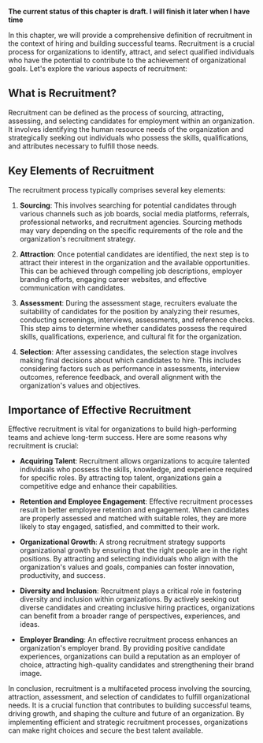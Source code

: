 **The current status of this chapter is draft. I will finish it later when I have time**

In this chapter, we will provide a comprehensive definition of recruitment in the context of hiring and building successful teams. Recruitment is a crucial process for organizations to identify, attract, and select qualified individuals who have the potential to contribute to the achievement of organizational goals. Let's explore the various aspects of recruitment:

What is Recruitment?
--------------------

Recruitment can be defined as the process of sourcing, attracting, assessing, and selecting candidates for employment within an organization. It involves identifying the human resource needs of the organization and strategically seeking out individuals who possess the skills, qualifications, and attributes necessary to fulfill those needs.

Key Elements of Recruitment
---------------------------

The recruitment process typically comprises several key elements:

1. **Sourcing**: This involves searching for potential candidates through various channels such as job boards, social media platforms, referrals, professional networks, and recruitment agencies. Sourcing methods may vary depending on the specific requirements of the role and the organization's recruitment strategy.

2. **Attraction**: Once potential candidates are identified, the next step is to attract their interest in the organization and the available opportunities. This can be achieved through compelling job descriptions, employer branding efforts, engaging career websites, and effective communication with candidates.

3. **Assessment**: During the assessment stage, recruiters evaluate the suitability of candidates for the position by analyzing their resumes, conducting screenings, interviews, assessments, and reference checks. This step aims to determine whether candidates possess the required skills, qualifications, experience, and cultural fit for the organization.

4. **Selection**: After assessing candidates, the selection stage involves making final decisions about which candidates to hire. This includes considering factors such as performance in assessments, interview outcomes, reference feedback, and overall alignment with the organization's values and objectives.

Importance of Effective Recruitment
-----------------------------------

Effective recruitment is vital for organizations to build high-performing teams and achieve long-term success. Here are some reasons why recruitment is crucial:

* **Acquiring Talent**: Recruitment allows organizations to acquire talented individuals who possess the skills, knowledge, and experience required for specific roles. By attracting top talent, organizations gain a competitive edge and enhance their capabilities.

* **Retention and Employee Engagement**: Effective recruitment processes result in better employee retention and engagement. When candidates are properly assessed and matched with suitable roles, they are more likely to stay engaged, satisfied, and committed to their work.

* **Organizational Growth**: A strong recruitment strategy supports organizational growth by ensuring that the right people are in the right positions. By attracting and selecting individuals who align with the organization's values and goals, companies can foster innovation, productivity, and success.

* **Diversity and Inclusion**: Recruitment plays a critical role in fostering diversity and inclusion within organizations. By actively seeking out diverse candidates and creating inclusive hiring practices, organizations can benefit from a broader range of perspectives, experiences, and ideas.

* **Employer Branding**: An effective recruitment process enhances an organization's employer brand. By providing positive candidate experiences, organizations can build a reputation as an employer of choice, attracting high-quality candidates and strengthening their brand image.

In conclusion, recruitment is a multifaceted process involving the sourcing, attraction, assessment, and selection of candidates to fulfill organizational needs. It is a crucial function that contributes to building successful teams, driving growth, and shaping the culture and future of an organization. By implementing efficient and strategic recruitment processes, organizations can make right choices and secure the best talent available.
